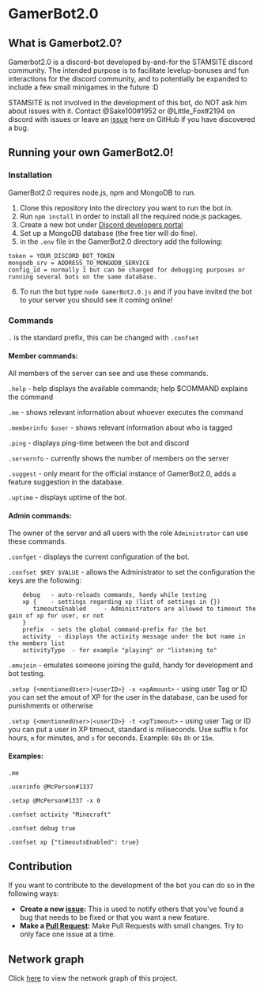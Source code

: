 # GamerBot2.0


## What is Gamerbot2.0?
Gamerbot2.0 is a discord-bot developed by-and-for the STAMSITE discord community. The intended purpose is to facilitate levelup-bonuses and fun interactions for the discord community, and to potentially be expanded to include a few small minigames in the future :D

STAMSITE is not involved in the development of this bot, do NOT ask him about issues with it. Contact @Sake100#1952 or @Little_Fox#2194 on discord with issues or leave an [issue](https://github.com/stamdiscord/GamerBot2.0/issues) here on GitHub if you have discovered a bug.




## Running your own GamerBot2.0!

### Installation
GamerBot2.0 requires node.js, npm and MongoDB to run.

1. Clone this repository into the directory you want to run the bot in.
2. Run `npm install` in order to install all the required node.js packages.
3. Create a new bot under [Discord developers portal](https://discord.com/developers)
4. Set up a MongoDB database (the free tier will do fine).
5. in the `.env` file in the GamerBot2.0 directory add the following:

```
token = YOUR_DISCORD_BOT_TOKEN
mongodb_srv = ADDRESS_TO_MONGODB_SERVICE
config_id = normally 1 but can be changed for debugging purposes or running several bots on the same database.
```

6. To run the bot type `node GamerBot2.0.js` and if you have invited the bot to your server you should see it coming online!




### Commands
`.` is the standard prefix, this can be changed with `.confset`

#### Member commands:
All members of the server can see and use these commands.

`.help` - help displays the available commands; help $COMMAND explains the command

`.me` - shows relevant information about whoever executes the command

`.memberinfo $user` - shows relevant information about who is tagged

`.ping` - displays ping-time between the bot and discord

`.servernfo` - currently shows the number of members on the server

`.suggest` - only meant for the official instance of GamerBot2.0, adds a feature suggestion in the database.

`.uptime` - displays uptime of the bot.


#### Admin commands:
The owner of the server and all users with the role `Administrator` can use these commands.

`.confget` - displays the current configuration of the bot.

`.confset $KEY $VALUE` - allows the Administrator to set the configuration the keys are the following:

```
	debug	- auto-reloads commands, handy while testing
	xp {  	- settings regarding xp (list of settings in {})
	   timeoutsEnabled 	   - Administrators are allowed to timeout the gain of xp for user, or not
	}
	prefix	- sets the global command-prefix for the bot
	activity  - displays the activity message under the bot name in the members list
	activityType  - for example "playing" or "listening to"
```

`.emujoin` - emulates someone joining the guild, handy for development and bot testing.

`.setxp {<mentionedUser>|<userID>} -x <xpAmount>` - using user Tag or ID you can set the amout of XP for the user in the database, can be used for punishments or otherwise

`.setxp {<mentionedUser>|<userID>} -t <xpTimeout>` - using user Tag or ID you can put a user in XP timeout, standard is miliseconds. Use suffix `h` for hours, `m` for minutes, and `s` for seconds. Example: `60s` `8h` or `15m`.

#### Examples:
`.me`

`.userinfo @McPerson#1337`

`.setxp @McPerson#1337 -x 0`

`.confset activity "Minecraft"`

`.confset debug true`

`.confset xp {"timeoutsEnabled": true}`


## Contribution
If you want to contribute to the development of the bot you can do so in the following ways:
- **Create a new [issue](https://github.com/stamdiscord/GamerBot2.0/issues):** This is used to notify others that you've found a bug that needs to be fixed or that you want a new feature.
- **Make a [Pull Request](https://github.com/stamdiscord/GamerBot2.0/pulls):** Make Pull Requests with small changes. Try to only face one issue at a time.

## Network graph
Click [here](https://github.com/stamdiscord/GamerBot2.0/network) to view the network graph of this project.
